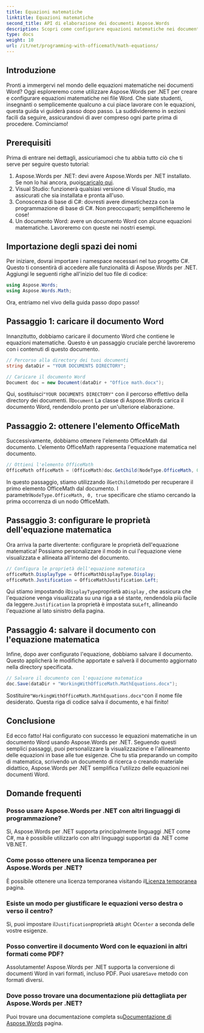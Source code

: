 ```yaml
---
title: Equazioni matematiche
linktitle: Equazioni matematiche
second_title: API di elaborazione dei documenti Aspose.Words
description: Scopri come configurare equazioni matematiche nei documenti Word utilizzando Aspose.Words per .NET. Guida dettagliata con esempi, FAQ e altro ancora.
type: docs
weight: 10
url: /it/net/programming-with-officemath/math-equations/
---
```

## Introduzione

Pronti a immergervi nel mondo delle equazioni matematiche nei documenti Word? Oggi esploreremo come utilizzare Aspose.Words per .NET per creare e configurare equazioni matematiche nei file Word. Che siate studenti, insegnanti o semplicemente qualcuno a cui piace lavorare con le equazioni, questa guida vi guiderà passo dopo passo. La suddivideremo in sezioni facili da seguire, assicurandovi di aver compreso ogni parte prima di procedere. Cominciamo!

## Prerequisiti

Prima di entrare nei dettagli, assicuriamoci che tu abbia tutto ciò che ti serve per seguire questo tutorial:

1.  Aspose.Words per .NET: devi avere Aspose.Words per .NET installato. Se non lo hai ancora, puoi[scaricalo qui](https://releases.aspose.com/words/net/).
2. Visual Studio: funzionerà qualsiasi versione di Visual Studio, ma assicurati che sia installata e pronta all'uso.
3. Conoscenza di base di C#: dovresti avere dimestichezza con la programmazione di base di C#. Non preoccuparti; semplificheremo le cose!
4. Un documento Word: avere un documento Word con alcune equazioni matematiche. Lavoreremo con queste nei nostri esempi.

## Importazione degli spazi dei nomi

Per iniziare, dovrai importare i namespace necessari nel tuo progetto C#. Questo ti consentirà di accedere alle funzionalità di Aspose.Words per .NET. Aggiungi le seguenti righe all'inizio del tuo file di codice:

```csharp
using Aspose.Words;
using Aspose.Words.Math;
```

Ora, entriamo nel vivo della guida passo dopo passo!

## Passaggio 1: caricare il documento Word

Innanzitutto, dobbiamo caricare il documento Word che contiene le equazioni matematiche. Questo è un passaggio cruciale perché lavoreremo con i contenuti di questo documento.

```csharp
// Percorso alla directory dei tuoi documenti
string dataDir = "YOUR DOCUMENTS DIRECTORY";

// Caricare il documento Word
Document doc = new Document(dataDir + "Office math.docx");
```

 Qui, sostituisci`"YOUR DOCUMENTS DIRECTORY"` con il percorso effettivo della directory dei documenti. Il`Document` La classe di Aspose.Words carica il documento Word, rendendolo pronto per un'ulteriore elaborazione.

## Passaggio 2: ottenere l'elemento OfficeMath

Successivamente, dobbiamo ottenere l'elemento OfficeMath dal documento. L'elemento OfficeMath rappresenta l'equazione matematica nel documento.

```csharp
// Ottieni l'elemento OfficeMath
OfficeMath officeMath = (OfficeMath)doc.GetChild(NodeType.OfficeMath, 0, true);
```

 In questo passaggio, stiamo utilizzando il`GetChild`metodo per recuperare il primo elemento OfficeMath dal documento. I parametri`NodeType.OfficeMath, 0, true` specificare che stiamo cercando la prima occorrenza di un nodo OfficeMath.

## Passaggio 3: configurare le proprietà dell'equazione matematica

Ora arriva la parte divertente: configurare le proprietà dell'equazione matematica! Possiamo personalizzare il modo in cui l'equazione viene visualizzata e allineata all'interno del documento.

```csharp
// Configura le proprietà dell'equazione matematica
officeMath.DisplayType = OfficeMathDisplayType.Display;
officeMath.Justification = OfficeMathJustification.Left;
```

 Qui stiamo impostando il`DisplayType`proprietà a`Display` , che assicura che l'equazione venga visualizzata su una riga a sé stante, rendendola più facile da leggere.`Justification` la proprietà è impostata su`Left`, allineando l'equazione al lato sinistro della pagina.

## Passaggio 4: salvare il documento con l'equazione matematica

Infine, dopo aver configurato l'equazione, dobbiamo salvare il documento. Questo applicherà le modifiche apportate e salverà il documento aggiornato nella directory specificata.

```csharp
// Salvare il documento con l'equazione matematica
doc.Save(dataDir + "WorkingWithOfficeMath.MathEquations.docx");
```

 Sostituire`"WorkingWithOfficeMath.MathEquations.docx"`con il nome file desiderato. Questa riga di codice salva il documento, e hai finito!

## Conclusione

Ed ecco fatto! Hai configurato con successo le equazioni matematiche in un documento Word usando Aspose.Words per .NET. Seguendo questi semplici passaggi, puoi personalizzare la visualizzazione e l'allineamento delle equazioni in base alle tue esigenze. Che tu stia preparando un compito di matematica, scrivendo un documento di ricerca o creando materiale didattico, Aspose.Words per .NET semplifica l'utilizzo delle equazioni nei documenti Word.

## Domande frequenti

### Posso usare Aspose.Words per .NET con altri linguaggi di programmazione?
Sì, Aspose.Words per .NET supporta principalmente linguaggi .NET come C#, ma è possibile utilizzarlo con altri linguaggi supportati da .NET come VB.NET.

### Come posso ottenere una licenza temporanea per Aspose.Words per .NET?
 È possibile ottenere una licenza temporanea visitando il[Licenza temporanea](https://purchase.aspose.com/temporary-license/) pagina.

### Esiste un modo per giustificare le equazioni verso destra o verso il centro?
 Sì, puoi impostare il`Justification`proprietà a`Right` O`Center` a seconda delle vostre esigenze.

### Posso convertire il documento Word con le equazioni in altri formati come PDF?
Assolutamente! Aspose.Words per .NET supporta la conversione di documenti Word in vari formati, incluso PDF. Puoi usare`Save` metodo con formati diversi.

### Dove posso trovare una documentazione più dettagliata per Aspose.Words per .NET?
 Puoi trovare una documentazione completa su[Documentazione di Aspose.Words](https://reference.aspose.com/words/net/) pagina.
